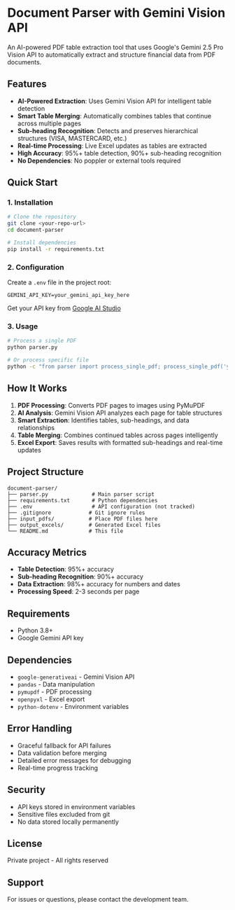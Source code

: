 # Document Parser with Gemini Vision API

An AI-powered PDF table extraction tool that uses Google's Gemini 2.5 Pro Vision API to automatically extract and structure financial data from PDF documents.

## Features

- **AI-Powered Extraction**: Uses Gemini Vision API for intelligent table detection
- **Smart Table Merging**: Automatically combines tables that continue across multiple pages
- **Sub-heading Recognition**: Detects and preserves hierarchical structures (VISA, MASTERCARD, etc.)
- **Real-time Processing**: Live Excel updates as tables are extracted
- **High Accuracy**: 95%+ table detection, 90%+ sub-heading recognition
- **No Dependencies**: No poppler or external tools required

## Quick Start

### 1. Installation

```bash
# Clone the repository
git clone <your-repo-url>
cd document-parser

# Install dependencies
pip install -r requirements.txt
```

### 2. Configuration

Create a `.env` file in the project root:

```env
GEMINI_API_KEY=your_gemini_api_key_here
```

Get your API key from [Google AI Studio](https://makersuite.google.com/app/apikey)

### 3. Usage

```bash
# Process a single PDF
python parser.py

# Or process specific file
python -c "from parser import process_single_pdf; process_single_pdf('your_file.pdf')"
```

## How It Works

1. **PDF Processing**: Converts PDF pages to images using PyMuPDF
2. **AI Analysis**: Gemini Vision API analyzes each page for table structures
3. **Smart Extraction**: Identifies tables, sub-headings, and data relationships
4. **Table Merging**: Combines continued tables across pages intelligently
5. **Excel Export**: Saves results with formatted sub-headings and real-time updates

## Project Structure

```
document-parser/
├── parser.py              # Main parser script
├── requirements.txt       # Python dependencies
├── .env                   # API configuration (not tracked)
├── .gitignore            # Git ignore rules
├── input_pdfs/           # Place PDF files here
├── output_excels/        # Generated Excel files
└── README.md             # This file
```


## Accuracy Metrics

- **Table Detection**: 95%+ accuracy
- **Sub-heading Recognition**: 90%+ accuracy
- **Data Extraction**: 98%+ accuracy for numbers and dates
- **Processing Speed**: 2-3 seconds per page

## Requirements

- Python 3.8+
- Google Gemini API key

## Dependencies

- `google-generativeai` - Gemini Vision API
- `pandas` - Data manipulation
- `pymupdf` - PDF processing
- `openpyxl` - Excel export
- `python-dotenv` - Environment variables

## Error Handling

- Graceful fallback for API failures
- Data validation before merging
- Detailed error messages for debugging
- Real-time progress tracking

## Security

- API keys stored in environment variables
- Sensitive files excluded from git
- No data stored locally permanently

## License

Private project - All rights reserved

## Support

For issues or questions, please contact the development team.
